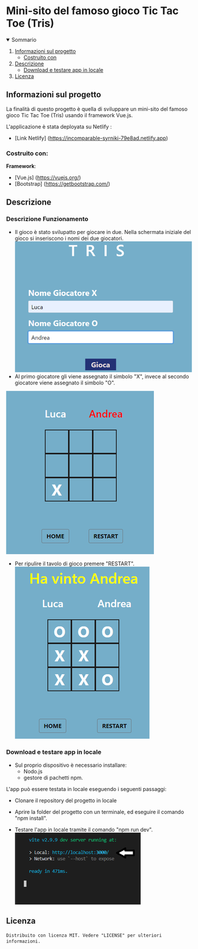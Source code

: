 <h1 algin="center">Mini-sito del famoso gioco Tic Tac Toe (Tris)</h1>

<details open="open">
  <summary>Sommario</summary>
  <ol>
    <li>
      <a href="#informazioni-sul-progetto">Informazioni sul progetto</a>
      <ul>
        <li><a href="#costruito-con">Costruito con</a></li>
      </ul>
    </li>
   <li><a href="#descrizione">Descrizione</a>
     <ul>
        <li><a href="#Download-e-testare-app-in-locale">Download e testare app in locale</a></li>
      </ul>
    </li>
   <li><a href="#licenza">Licenza</a></li>
  <ol>
</details>

<!-- Informazioni sul progetto-->

## Informazioni sul progetto

La finalità di questo progetto è quella di sviluppare  un mini-sito del famoso gioco Tic Tac Toe (Tris) usando il framework Vue.js.

L'applicazione è stata deployata su Netlify :
- [Link Netlify] (https://incomparable-syrniki-79e8ad.netlify.app)</h4>

#### <h3>Costruito con:</h3>

<b>Framework</b>:

- [Vue.js] (https://vuejs.org/)
- [Bootstrap] (https://getbootstrap.com/)

<!--Descrizione-->

## Descrizione

### Descrizione Funzionamento
- Il gioco è stato svilupatto per giocare in due.
Nella schermata iniziale del gioco si inseriscono i nomi dei due giocatori.
![](img-README/img1.png) 
- Al primo giocatore gli viene assegnato il simbolo "X", invece al secondo giocatore viene assegnato il simbolo "O". 

![](img-README/img2.png)
- Per ripulire il tavolo di gioco premere "RESTART".
![](img-README/img3.png)


### Download e testare app in locale

- Sul proprio dispositivo è necessario installare: 
   - Nodo.js
   - gestore di pachetti npm. 

L'app può essere testata in locale eseguendo i seguenti passaggi:

- Clonare il repository del progetto in locale 

- Aprire la folder del progetto con un terminale, ed eseguire il comando "npm install".

- Testare l'app in locale tramite il comando "npm run dev".
![](img-README/img4.png)

## Licenza

    Distribuito con licenza MIT. Vedere "LICENSE" per ulteriori informazioni.
